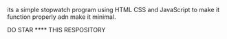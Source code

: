 its a simple stopwatch program using HTML CSS and JavaScript to make it function properly adn make it minimal.


DO STAR **** THIS RESPOSITORY